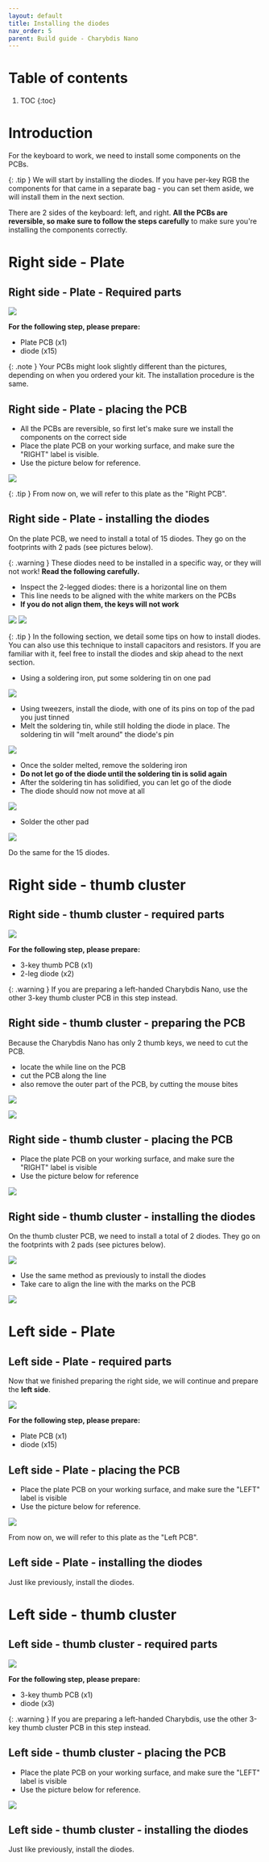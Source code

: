 ```yaml
---
layout: default
title: Installing the diodes
nav_order: 5
parent: Build guide - Charybdis Nano
---
```


# Table of contents

1. TOC
{:toc}


# Introduction

For the keyboard to work, we need to install some components on the PCBs.

{: .tip }
We will start by installing the diodes. If you have per-key RGB the components for that came in a separate bag - you can set them aside, we will install them in the next section.

There are 2 sides of the keyboard: left, and right. **All the PCBs are reversible, so make sure to follow the steps carefully** to make sure you're installing the components correctly.


# Right side - Plate
## Right side - Plate - Required parts

![](../assets/pics/guides/cnano/4.jpg)

**For the following step, please prepare:**

-   Plate PCB (x1)
-   diode (x15)

{: .note }
Your PCBs might look slightly different than the pictures, depending on when you ordered your kit. The installation procedure is the same.

## Right side - Plate - placing the PCB

-   All the PCBs are reversible, so first let's make sure we install the components on the correct side
-   Place the plate PCB on your working surface, and make sure the "RIGHT" label is visible.
-   Use the picture below for reference.

![](../assets/pics/guides/cnano/8.jpg)


{: .tip }
From now on, we will refer to this plate as the "Right PCB".

## Right side - Plate - installing the diodes

On the plate PCB, we need to install a total of 15 diodes. They go on the footprints with 2 pads (see pictures below).

{: .warning }
These diodes need to be installed in a specific way, or they will not work! **Read the following carefully.**

-   Inspect the 2-legged diodes: there is a horizontal line on them
-   This line needs to be aligned with the white markers on the PCBs
-   **If you do not align them, the keys will not work**

![](../assets/pics/guides/charybdis/16.jpg)
![](../assets/pics/guides/charybdis/17.jpg)

{: .tip }
In the following section, we detail some tips on how to install diodes. You can also use this technique to install capacitors and resistors. If you are familiar with it, feel free to install the diodes and skip ahead to the next section. 

-   Using a soldering iron, put some soldering tin on one pad

![](../assets/pics/guides/cnano/15.jpg)

-   Using tweezers, install the diode, with one of its pins on top of the pad you just tinned
-   Melt the soldering tin, while still holding the diode in place. The soldering tin will "melt around" the diode's pin

![](../assets/pics/guides/cnano/16.jpg)

-   Once the solder melted, remove the soldering iron
-   **Do not let go of the diode until the soldering tin is solid again**
-   After the soldering tin has solidified, you can let go of the diode
-   The diode should now not move at all

![](../assets/pics/guides/cnano/17.jpg)

-   Solder the other pad

![](../assets/pics/guides/cnano/18.jpg)

Do the same for the 15 diodes.

# Right side - thumb cluster
## Right side - thumb cluster - required parts

![](../assets/pics/guides/cnano/7.jpg)

**For the following step, please prepare:**

-   3-key thumb PCB (x1)
-   2-leg diode (x2)

{: .warning }
If you are preparing a left-handed Charybdis Nano, use the other 3-key thumb cluster PCB in this step instead.

## Right side - thumb cluster - preparing the PCB

Because the Charybdis Nano has only 2 thumb keys, we need to cut the PCB.

- locate the while line on the PCB
- cut the PCB along the line
- also remove the outer part of the PCB, by cutting the mouse bites

![](../assets/pics/guides/cnano/9.jpg)

![](../assets/pics/guides/cnano/10.jpg)

## Right side - thumb cluster - placing the PCB

-   Place the plate PCB on your working surface, and make sure the "RIGHT" label is visible
-   Use the picture below for reference

![](../assets/pics/guides/cnano/11.jpg)

## Right side - thumb cluster - installing the diodes

On the thumb cluster PCB, we need to install a total of 2 diodes. They go on the footprints with 2 pads (see pictures below).

![](../assets/pics/guides/charybdis/16.jpg)

-   Use the same method as previously to install the diodes
-   Take care to align the line with the marks on the PCB

![](../assets/pics/guides/charybdis/17.jpg)

# Left side - Plate
## Left side - Plate - required parts

Now that we finished preparing the right side, we will continue and prepare the **left side**.

![](../assets/pics/guides/cnano/5.jpg)

**For the following step, please prepare:**

-   Plate PCB (x1)
-   diode (x15)

## Left side - Plate - placing the PCB

-   Place the plate PCB on your working surface, and make sure the "LEFT" label is visible
-   Use the picture below for reference.

![](../assets/pics/guides/cnano/12.jpg)

From now on, we will refer to this plate as the "Left PCB".

## Left side - Plate - installing the diodes

Just like previously, install the diodes.

# Left side - thumb cluster
## Left side - thumb cluster - required parts

![](../assets/pics/guides/cnano/6.jpg)

**For the following step, please prepare:**

-   3-key thumb PCB (x1)
-   diode (x3)

{: .warning }
If you are preparing a left-handed Charybdis, use the other 3-key thumb cluster PCB in this step instead.

## Left side - thumb cluster - placing the PCB

-   Place the plate PCB on your working surface, and make sure the "LEFT" label is visible
-   Use the picture below for reference.

![](../assets/pics/guides/cnano/13.jpg)

## Left side - thumb cluster - installing the diodes

Just like previously, install the diodes.
